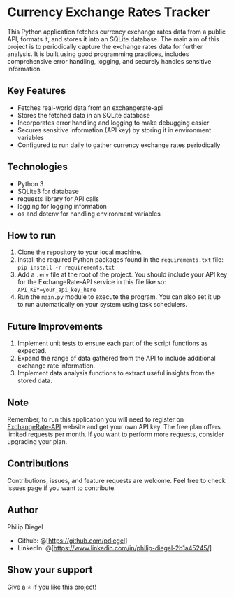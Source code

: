 # Currency Exchange Rates Tracker

This Python application fetches currency exchange rates data from a public API, formats it, and stores it into an SQLite database. The main aim of this project is to periodically capture the exchange rates data for further analysis. It is built using good programming practices, includes comprehensive error handling, logging, and securely handles sensitive information.

## Key Features

- Fetches real-world data from an exchangerate-api
- Stores the fetched data in an SQLite database
- Incorporates error handling and logging to make debugging easier
- Secures sensitive information (API key) by storing it in environment variables
- Configured to run daily to gather currency exchange rates periodically

## Technologies

- Python 3
- SQLite3 for database
- requests library for API calls
- logging for logging information
- os and dotenv for handling environment variables

## How to run

1. Clone the repository to your local machine.
2. Install the required Python packages found in the `requirements.txt` file:
```pip install -r requirements.txt```
3. Add a `.env` file at the root of the project. You should include your API key for the ExchangeRate-API service in this file like so:
```API_KEY=your_api_key_here```
4. Run the `main.py` module to execute the program. You can also set it up to run automatically on your system using task schedulers.

## Future Improvements

1. Implement unit tests to ensure each part of the script functions as expected.
2. Expand the range of data gathered from the API to include additional exchange rate information.
3. Implement data analysis functions to extract useful insights from the stored data.

## Note

Remember, to run this application you will need to register on [ExchangeRate-API](https://www.exchangerate-api.com/) website and get your own API key. The free plan offers limited requests per month. If you want to perform more requests, consider upgrading your plan.

## Contributions

Contributions, issues, and feature requests are welcome. Feel free to check issues page if you want to contribute.

## Author

Philip Diegel

- Github: @[https://github.com/pdiegel]
- LinkedIn: @[https://www.linkedin.com/in/philip-diegel-2b1a45245/]

## Show your support

Give a ⭐️ if you like this project!
